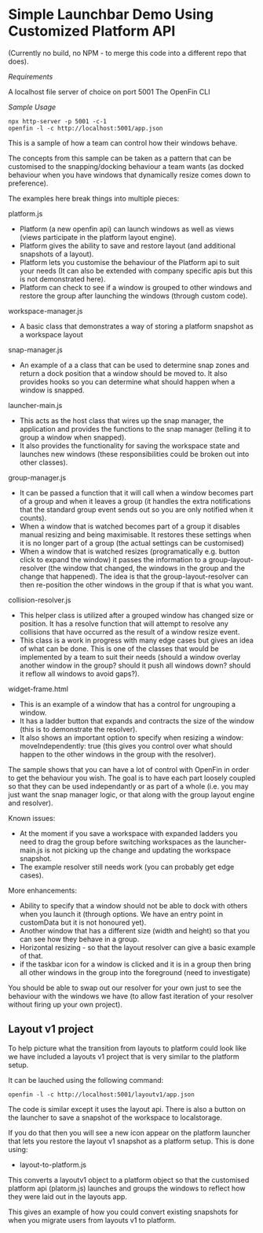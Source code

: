# Simple Launchbar Demo Using Customized Platform API

(Currently no build, no NPM - to merge this code into a different repo that does).

_Requirements_

A localhost file server of choice on port 5001
The OpenFin CLI

_Sample Usage_

```
npx http-server -p 5001 -c-1
openfin -l -c http://localhost:5001/app.json
```

This is a sample of how a team can control how their windows behave.

The concepts from this sample can be taken as a pattern that can be customised to the snapping/docking behaviour a team wants (as docked behaviour when you have windows that dynamically resize comes down to preference).

The examples here break things into multiple pieces:

platform.js

* Platform (a new openfin api) can launch windows as well as views (views participate in the platform layout engine). 
* Platform gives the ability to save and restore layout (and additional snapshots of a layout).
* Platform lets you customise the behaviour of the Platform api to suit your needs (It can also be extended with company specific apis but this is not demonstrated here).
* Platform can check to see if a window is grouped to other windows and restore the group after launching the windows (through custom code).

workspace-manager.js

* A basic class that demonstrates a way of storing a platform snapshot as a workspace layout

snap-manager.js

* An example of a a class that can be used to determine snap zones and return a dock position that a window should be moved to. It also provides hooks so you can determine what should happen when a window is snapped. 

launcher-main.js

* This acts as the host class that wires up the snap manager, the application and provides the functions to the snap manager (telling it to group a window when snapped).
* It also provides the functionality for saving the workspace state and launches new windows (these responsibilities could be broken out into other classes).


group-manager.js

* It can be passed a function that it will call when a window becomes part of a group and when it leaves a group (it handles the extra notifications that the standard group event sends out so you are only notified when it counts).
* When a window that is watched becomes part of a group it disables manual resizing and being maximisable. It restores these settings when it is no longer part of a group (the actual settings can be customised)
* When a window that is watched resizes (programatically e.g. button click to expand the window) it passes the information to a group-layout-resolver (the window that changed, the windows in the group and the change that happened). The idea is that the group-layout-resolver can then re-position the other windows in the group if that is what you want.

collision-resolver.js

* This helper class is utilized after a grouped window has changed size or position. It has a resolve function that will attempt to resolve any collisions that have occurred as the result of a window resize event.
* This class is a work in progress with many edge cases but gives an idea of what can be done. This is one of the classes that would be implemented by a team to suit their needs (should a window overlay another window in the group? should it push all windows down? should it reflow all windows to avoid gaps?).

widget-frame.html

* This is an example of a window that has a control for ungrouping a window.
* It has a ladder button that expands and contracts the size of the window (this is to demonstrate the resolver).
* It also shows an important option to specify when resizing a window: moveIndependently: true (this gives you control over what should happen to the other windows in the group with the resolver).

The sample shows that you can have a lot of control with OpenFin in order to get the behaviour you wish. The goal is to have each part loosely coupled so that they can be used independantly or as part of a whole (i.e. you may just want the snap manager logic, or that along with the group layout engine and resolver).


Known issues:

* At the moment if you save a workspace with expanded ladders you need to drag the group before switching workspaces as the launcher-main.js is not picking up the change and updating the workspace snapshot.
* The example resolver still needs work (you can probably get edge cases).

More enhancements:

* Ability to specify that a window should not be able to dock with others when you launch it (through options. We have an entry point in customData but it is not honoured yet).
* Another window that has a different size (width and height) so that you can see how they behave in a group.
* Horizontal resizing - so that the layout resolver can give a basic example of that.
* if the taskbar icon for a window is clicked and it is in a group then bring all other windows in the group into the foreground (need to investigate)

You should be able to swap out our resolver for your own just to see the behaviour with the windows we have (to allow fast iteration of your resolver without firing up your own project).


## Layout v1 project

To help picture what the transition from layouts to platform could look like we have included a layouts v1 project that is very similar to the platform setup.

It can be lauched using the following command:

```
openfin -l -c http://localhost:5001/layoutv1/app.json

```

The code is similar except it uses the layout api. There is also a button on the launcher to save a snapshot of the workspace to localstorage.

If you do that then you will see a new icon appear on the platform launcher that lets you restore the layout v1 snapshot as a platform setup. This is done using:

- layout-to-platform.js


This converts a layoutv1 object to a platform object so that the customised platform api (platorm.js) launches and groups the windows to reflect how they were laid out in the layouts app.

This gives an example of how you could convert existing snapshots for when you migrate users from layouts v1 to platform.


